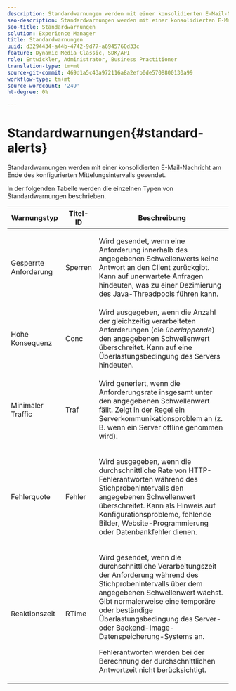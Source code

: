 ```yaml
---
description: Standardwarnungen werden mit einer konsolidierten E-Mail-Nachricht am Ende des konfigurierten Mittelungsintervalls gesendet.
seo-description: Standardwarnungen werden mit einer konsolidierten E-Mail-Nachricht am Ende des konfigurierten Mittelungsintervalls gesendet.
seo-title: Standardwarnungen
solution: Experience Manager
title: Standardwarnungen
uuid: d3294434-a44b-4742-9d77-a6945760d33c
feature: Dynamic Media Classic, SDK/API
role: Entwickler, Administrator, Business Practitioner
translation-type: tm+mt
source-git-commit: 469d1a5c43a972116a8a2efb0de5708800130a99
workflow-type: tm+mt
source-wordcount: '249'
ht-degree: 0%

---
```



# Standardwarnungen{#standard-alerts}

Standardwarnungen werden mit einer konsolidierten E-Mail-Nachricht am Ende des konfigurierten Mittelungsintervalls gesendet.

In der folgenden Tabelle werden die einzelnen Typen von Standardwarnungen beschrieben.

<table id="table_02611F1B920E48A6973BFA969CA564EB"> 
 <thead> 
  <tr> 
   <th class="entry"> <b>Warnungstyp</b> </th> 
   <th class="entry"> <b>Titel-ID</b> </th> 
   <th class="entry"> <b>Beschreibung</b> </th> 
  </tr> 
 </thead>
 <tbody> 
  <tr> 
   <td> <p>Gesperrte Anforderung </p> </td> 
   <td> <p>Sperren </p> </td> 
   <td> <p>Wird gesendet, wenn eine Anforderung innerhalb des angegebenen Schwellenwerts keine Antwort an den Client zurückgibt. Kann auf unerwartete Anfragen hindeuten, was zu einer Dezimierung des Java-Threadpools führen kann. </p> </td> 
  </tr> 
  <tr> 
   <td> <p>Hohe Konsequenz </p> </td> 
   <td> <p>Conc </p> </td> 
   <td> Wird ausgegeben, wenn die Anzahl der gleichzeitig verarbeiteten Anforderungen (die <i>überlappende</i>) den angegebenen Schwellenwert überschreitet. Kann auf eine Überlastungsbedingung des Servers hindeuten. </td> 
  </tr> 
  <tr> 
   <td> <p>Minimaler Traffic </p> </td> 
   <td> <p>Traf </p> </td> 
   <td> <p>Wird generiert, wenn die Anforderungsrate insgesamt unter den angegebenen Schwellenwert fällt. Zeigt in der Regel ein Serverkommunikationsproblem an (z. B. wenn ein Server offline genommen wird). </p> </td> 
  </tr> 
  <tr> 
   <td> <p>Fehlerquote </p> </td> 
   <td> <p>Fehler </p> </td> 
   <td> <p>Wird ausgegeben, wenn die durchschnittliche Rate von HTTP-Fehlerantworten während des Stichprobenintervalls den angegebenen Schwellenwert überschreitet. Kann als Hinweis auf Konfigurationsprobleme, fehlende Bilder, Website-Programmierung oder Datenbankfehler dienen. </p> </td> 
  </tr> 
  <tr> 
   <td> <p>Reaktionszeit </p> </td> 
   <td> <p>RTime </p> </td> 
   <td> <p>Wird gesendet, wenn die durchschnittliche Verarbeitungszeit der Anforderung während des Stichprobenintervalls über dem angegebenen Schwellenwert wächst. Gibt normalerweise eine temporäre oder beständige Überlastungsbedingung des Server- oder Backend-Image-Datenspeicherung-Systems an. </p> <p>Fehlerantworten werden bei der Berechnung der durchschnittlichen Antwortzeit nicht berücksichtigt. </p> </td> 
  </tr> 
 </tbody> 
</table>

